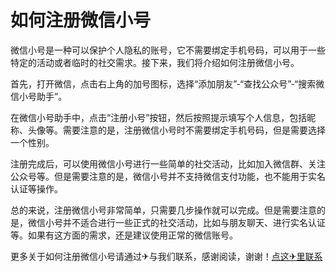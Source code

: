 # 如何注册微信小号

微信小号是一种可以保护个人隐私的账号，它不需要绑定手机号码，可以用于一些特定的活动或者临时的社交需求。接下来，我们将介绍如何注册微信小号。

首先，打开微信，点击右上角的加号图标，选择“添加朋友”-“查找公众号”-“搜索微信小号助手”。

在微信小号助手中，点击“注册小号”按钮，然后按照提示填写个人信息，包括昵称、头像等。需要注意的是，注册微信小号时不需要绑定手机号码，但是需要选择一个性别。

注册完成后，可以使用微信小号进行一些简单的社交活动，比如加入微信群、关注公众号等。但是需要注意的是，微信小号并不支持微信支付功能，也不能用于实名认证等操作。

总的来说，注册微信小号非常简单，只需要几步操作就可以完成。但是需要注意的是，微信小号并不适合进行一些正式的社交活动，比如与朋友聊天、进行实名认证等。如果有这方面的需求，还是建议使用正常的微信账号。

更多关于如何注册微信小号请通过✈与我们联系，感谢阅读，谢谢！[点这✈里联系](https://sms.k02.cc)